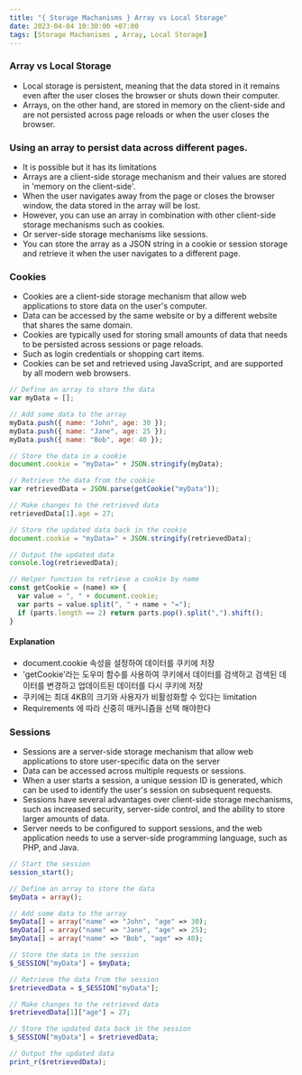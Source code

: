 ```yaml
---
title: "{ Storage Machanisms } Array vs Local Storage"
date: 2023-04-04 10:30:00 +07:00
tags: [Storage Machanisms , Array, Local Storage]
---
```


### Array vs Local Storage

- Local storage is persistent, meaning that the data stored in it remains even after the user closes the browser or shuts down their computer. 
- Arrays, on the other hand, are stored in memory on the client-side and are not persisted across page reloads or when the user closes the browser.

### Using an array to persist data across different pages.

- It is possible but it has its limitations
- Arrays are a client-side storage mechanism and their values are stored in 'memory on the client-side'.
- When the user navigates away from the page or closes the browser window, the data stored in the array will be lost.
- However, you can use an array in combination with other client-side storage mechanisms such as cookies.
- Or server-side storage mechanisms like sessions.
- You can store the array as a JSON string in a cookie or session storage and retrieve it when the user navigates to a different page.

### Cookies

- Cookies are a client-side storage mechanism that allow web applications to store data on the user's computer.
- Data can be accessed by the same website or by a different website that shares the same domain.
- Cookies are typically used for storing small amounts of data that needs to be persisted across sessions or page reloads.
- Such as login credentials or shopping cart items.
- Cookies can be set and retrieved using JavaScript, and are supported by all modern web browsers.

```javascript
// Define an array to store the data
var myData = [];

// Add some data to the array
myData.push({ name: "John", age: 30 });
myData.push({ name: "Jane", age: 25 });
myData.push({ name: "Bob", age: 40 });

// Store the data in a cookie
document.cookie = "myData=" + JSON.stringify(myData);

// Retrieve the data from the cookie
var retrievedData = JSON.parse(getCookie("myData"));

// Make changes to the retrieved data
retrievedData[1].age = 27;

// Store the updated data back in the cookie
document.cookie = "myData=" + JSON.stringify(retrievedData);

// Output the updated data
console.log(retrievedData);

// Helper function to retrieve a cookie by name
const getCookie = (name) => {
  var value = ", " + document.cookie;
  var parts = value.split(", " + name + "=");
  if (parts.length == 2) return parts.pop().split(",").shift();
}
```

#### Explanation

- document.cookie 속성을 설정하여 데이터를 쿠키에 저장
- 'getCookie'라는 도우미 함수를 사용하여 쿠키에서 데이터를 검색하고 검색된 데이터를 변경하고 업데이트된 데이터를 다시 쿠키에 저장
- 쿠키에는 최대 4KB의 크기와 사용자가 비활성화할 수 있다는 limitation
- Requirements 에 따라 신중히 매커니즘을 선택 해야한다

### Sessions

- Sessions are a server-side storage mechanism that allow web applications to store user-specific data on the server
- Data can be accessed across multiple requests or sessions. 
- When a user starts a session, a unique session ID is generated, which can be used to identify the user's session on subsequent requests.
- Sessions have several advantages over client-side storage mechanisms, such as increased security, server-side control, and the ability to store larger amounts of data. 
- Server needs to be configured to support sessions, and the web application needs to use a server-side programming language, such as PHP, and Java.

```php
// Start the session
session_start();

// Define an array to store the data
$myData = array();

// Add some data to the array
$myData[] = array("name" => "John", "age" => 30);
$myData[] = array("name" => "Jane", "age" => 25);
$myData[] = array("name" => "Bob", "age" => 40);

// Store the data in the session
$_SESSION["myData"] = $myData;

// Retrieve the data from the session
$retrievedData = $_SESSION["myData"];

// Make changes to the retrieved data
$retrievedData[1]["age"] = 27;

// Store the updated data back in the session
$_SESSION["myData"] = $retrievedData;

// Output the updated data
print_r($retrievedData);

```